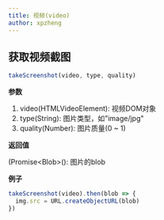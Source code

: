 ```yaml
---
title: 视频(video)
author: xpzheng
---
```


## 获取视频截图

```js
takeScreenshot(video, type, quality)
```

**参数**

1. video(HTMLVideoElement): 视频DOM对象
2. type(String): 图片类型，如"image/jpg"
3. quality(Number): 图片质量(0 ~ 1)

**返回值**

(Promise\<Blob\>(): 图片的blob

**例子**

```js
takeScreenshot(video).then(blob => {
  img.src = URL.createObjectURL(blob)
})
```
